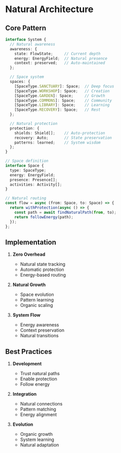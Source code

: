 # Natural Architecture

## Core Pattern
```typescript
interface System {
  // Natural awareness
  awareness: {
    state: FlowState;     // Current depth
    energy: EnergyField;  // Natural presence
    context: preserved;   // Auto-maintained
  };

  // Space system
  spaces: {
    [SpaceType.SANCTUARY]: Space;  // Deep focus
    [SpaceType.WORKSHOP]: Space;   // Creation
    [SpaceType.GARDEN]: Space;     // Growth
    [SpaceType.COMMONS]: Space;    // Community
    [SpaceType.LIBRARY]: Space;    // Learning
    [SpaceType.RECOVERY]: Space;   // Rest
  };

  // Natural protection
  protection: {
    shields: Shield[];    // Auto-protection
    recovery: Auto;       // State preservation
    patterns: learned;    // System wisdom
  };
}

// Space definition
interface Space {
  type: SpaceType;
  energy: EnergyField;
  presence: Presence[];
  activities: Activity[];
}

// Natural routing
const flow = async (from: Space, to: Space) => {
  return withProtection(async () => {
    const path = await findNaturalPath(from, to);
    return followEnergy(path);
  });
};
```

## Implementation
1. **Zero Overhead**
   - Natural state tracking
   - Automatic protection
   - Energy-based routing

2. **Natural Growth**
   - Space evolution
   - Pattern learning
   - Organic scaling

3. **System Flow**
   - Energy awareness
   - Context preservation
   - Natural transitions

## Best Practices
1. **Development**
   - Trust natural paths
   - Enable protection
   - Follow energy

2. **Integration**
   - Natural connections
   - Pattern matching
   - Energy alignment

3. **Evolution**
   - Organic growth
   - System learning
   - Natural adaptation 